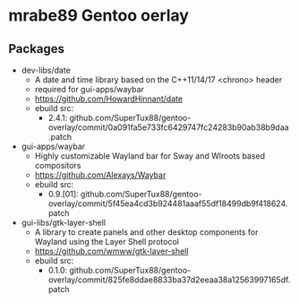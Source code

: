 # mrabe89 Gentoo oerlay

## Packages

* dev-libs/date
  * A date and time library based on the C++11/14/17 \<chrono\> header
  * required for gui-apps/waybar
  * https://github.com/HowardHinnant/date
  * ebuild src:
    * 2.4.1: github.com/SuperTux88/gentoo-overlay/commit/0a091fa5e733fc6429747fc24283b90ab38b9daa.patch
* gui-apps/waybar
  * Highly customizable Wayland bar for Sway and Wlroots based compositors
  * https://github.com/Alexays/Waybar
  * ebuild src:
    * 0.9.[01]: github.com/SuperTux88/gentoo-overlay/commit/5f45ea4cd3b924481aaaf55df18499db9f418624.patch
* gui-libs/gtk-layer-shell
  * A library to create panels and other desktop components for Wayland using the Layer Shell protocol
  * https://github.com/wmww/gtk-layer-shell
  * ebuild src:
    * 0.1.0: github.com/SuperTux88/gentoo-overlay/commit/825fe8ddae8833ba37d2eeaa38a12563997165df.patch
